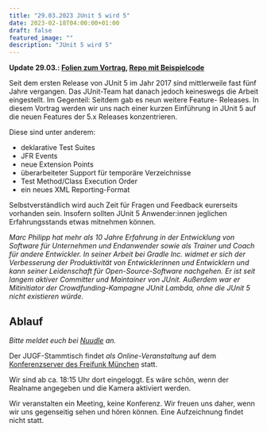 ```yaml
---
title: "29.03.2023 JUnit 5 wird 5"
date: 2023-02-18T04:00:00+01:00
draft: false
featured_image: ""
description: "JUnit 5 wird 5"
---
```

**Update 29.03.: [Folien zum Vortrag](https://speakerdeck.com/marcphilipp/junit-5-wird-5-jug-frankfurt), [Repo mit Beispielcode](https://github.com/marcphilipp/junit5-demo/tree/20230329-jug-frankfurt)**

Seit dem ersten Release von JUnit 5 im Jahr 2017 sind mittlerweile fast fünf Jahre vergangen. Das JUnit-Team hat danach jedoch keineswegs die Arbeit eingestellt. Im Gegenteil: Seitdem gab es neun weitere Feature- Releases. In diesem Vortrag werden wir uns nach einer kurzen Einführung in JUnit 5 auf die neuen Features der 5.x Releases konzentrieren. 

Diese sind unter anderem:

* deklarative Test Suites
* JFR Events
* neue Extension Points
* überarbeiteter Support für temporäre Verzeichnisse
* Test Method/Class Execution Order
* ein neues XML Reporting-Format

Selbstverständlich wird auch Zeit für Fragen und Feedback eurerseits vorhanden sein. Insofern sollten JUnit 5 Anwender:innen jeglichen Erfahrungsstands etwas mitnehmen können.

_Marc Philipp hat mehr als 10 Jahre Erfahrung in der Entwicklung von Software für Unternehmen und Endanwender sowie als Trainer und Coach für andere Entwickler. In seiner Arbeit bei Gradle Inc. widmet er sich der Verbesserung der Produktivität von Entwicklerinnen und Entwicklern und kann seiner Leidenschaft für Open-Source-Software nachgehen. Er ist seit langem aktiver Committer und Maintainer von JUnit. Außerdem war er Mitinitiator der Crowdfunding-Kampagne JUnit Lambda, ohne die JUnit 5 nicht existieren würde._

## Ablauf 

_Bitte meldet euch bei [Nuudle](https://nuudel.digitalcourage.de/kjsEnA6Tnyb5CNIY) an._

Der JUGF-Stammtisch findet _als Online-Veranstaltung_ auf dem [Konferenzserver des Freifunk München](https://meet.ffmuc.net/jugfmeeting) statt.

Wir sind ab ca. 18:15 Uhr dort eingeloggt. Es wäre schön, wenn der Realname angegeben und die Kamera aktiviert werden.

Wir veranstalten ein Meeting, keine Konferenz. Wir freuen uns daher, wenn wir uns gegenseitig sehen und hören können.
Eine Aufzeichnung findet nicht statt.